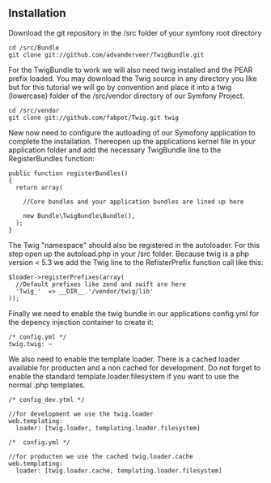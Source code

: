 ## Installation

Download the git repository in the /src folder of your symfony root directory

    cd /src/Bundle
    git clone git://github.com/advanderveer/TwigBundle.git

For the TwigBundle to work we will also need twig installed and the PEAR prefix loaded. 
You may download the Twig source in any directory you like but for this tutorial we will 
go by convention and place it into a twig (lowercase) folder of the /src/vendor directory 
of our Symfony Project.

    cd /src/vendor
    git clone git://github.com/fabpot/Twig.git twig

New now need to configure the autloading of our Symofony application to complete the installation. 
Thereopen up the applications kernel file in your application folder and add the necessary TwigBundle 
line to the RegisterBundles function:

    public function registerBundles()
    {
      return array(
    
        //Core bundles and your application bundles are lined up here
    
        new Bundle\TwigBundle\Bundle(),
      );
    }

The Twig "namespace" should also be registered in the autoloader. 
For this step open up the autoload.php in your /src folder. 
Because twig is a php version < 5.3 we add the Twig line to 
the RefisterPrefix function call like this:

    $loader->registerPrefixes(array(
      //Default prefixes like zend and swift are here
      'Twig_'  => __DIR__.'/vendor/twig/lib'
    ));

Finally we need to enable the twig bundle in our applications 
config.yml for the depency injection container to create it:

    /* config.yml */
    twig.twig: ~

We also need to enable the template loader. There is a cached loader available for producten 
and a non cached for development. Do not forget to enable the standard 
template.loader.filesystem if you want to use the normal .php templates.

    /* config_dev.ytml */

    //for development we use the twig.loader
    web.templating:
      loader: [twig.loader, templating.loader.filesystem]

    /*  config.yml */

    //for producten we use the cached twig.loader.cache
    web.templating:
      loader: [twig.loader.cache, templating.loader.filesystem]
